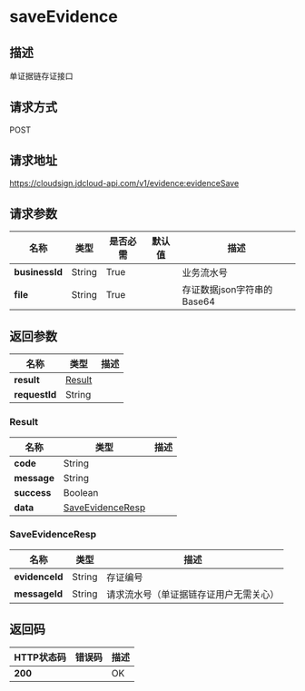 # saveEvidence


## 描述
单证据链存证接口

## 请求方式
POST

## 请求地址
https://cloudsign.jdcloud-api.com/v1/evidence:evidenceSave


## 请求参数
|名称|类型|是否必需|默认值|描述|
|---|---|---|---|---|
|**businessId**|String|True| |业务流水号|
|**file**|String|True| |存证数据json字符串的Base64|


## 返回参数
|名称|类型|描述|
|---|---|---|
|**result**|[Result](saveevidence#result)| |
|**requestId**|String| |

### <div id="result">Result</div>
|名称|类型|描述|
|---|---|---|
|**code**|String| |
|**message**|String| |
|**success**|Boolean| |
|**data**|[SaveEvidenceResp](saveevidence#saveevidenceresp)| |
### <div id="saveevidenceresp">SaveEvidenceResp</div>
|名称|类型|描述|
|---|---|---|
|**evidenceId**|String|存证编号|
|**messageId**|String|请求流水号（单证据链存证用户无需关心）|

## 返回码
|HTTP状态码|错误码|描述|
|---|---|---|
|**200**||OK|